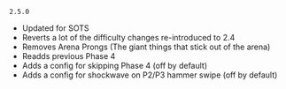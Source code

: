 `2.5.0`

- Updated for SOTS
- Reverts a lot of the difficulty changes re-introduced to 2.4
- Removes Arena Prongs (The giant things that stick out of the arena)
- Readds previous Phase 4
- Adds a config for skipping Phase 4 (off by default)
- Adds a config for shockwave on P2/P3 hammer swipe (off by default)
